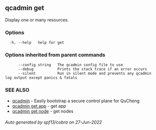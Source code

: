 ## qcadmin get

Display one or many resources.

### Options

```
  -h, --help   help for get
```

### Options inherited from parent commands

```
      --config string   The qcadmin config file to use
      --debug           Prints the stack trace if an error occurs
      --silent          Run in silent mode and prevents any qcadmin log output except panics & fatals
```

### SEE ALSO

* [qcadmin](qcadmin.md)	 - Easily bootstrap a secure control plane for QuCheng
* [qcadmin get app](qcadmin_get_app.md)	 - get app
* [qcadmin get node](qcadmin_get_node.md)	 - get nodes

###### Auto generated by spf13/cobra on 27-Jun-2022
